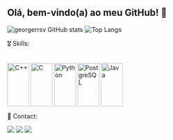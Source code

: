 ## Olá, bem-vindo(a) ao meu GitHub! 👋


![georgerrsv GitHub stats](https://github-readme-stats.vercel.app/api?username=georgerrsv&show_icons=true&theme=react)
![Top Langs](https://github-readme-stats.vercel.app/api/top-langs/?username=georgerrsv&layout=compact&theme=react)


🎖️ Skills:
<div style="display: inline_block"><br/>
    <img align="center"alt="C++" height=100 width=50 src="https://cdn.jsdelivr.net/gh/devicons/devicon/icons/cplusplus/cplusplus-original.svg">
    <img align="center"alt="C" height=100 width=50 src="https://cdn.jsdelivr.net/gh/devicons/devicon/icons/c/c-original.svg">
    <img align="center"alt="Python" height=100 width=50 src="https://cdn.jsdelivr.net/gh/devicons/devicon/icons/python/python-original.svg">
    <img align="center"alt="PostgreSQL" height=100 width=50 src="https://cdn.jsdelivr.net/gh/devicons/devicon/icons/postgresql/postgresql-original.svg">
    <img align="center"alt="Java" height=100 width=50 src="https://cdn.jsdelivr.net/gh/devicons/devicon/icons/java/java-original-wordmark.svg">
</div>

📱 Contact:

<div>
    <a href="https://www.linkedin.com/in/georgerrsilva/" target="_blank"><img src="https://img.shields.io/badge/LinkedIn-0077B5?style=for-the-badge&logo=linkedin&logoColor=white" target="_blank"></a>
    <a href="https://www.instagram.com/george_rrs/" target="_blank"><img src="https://img.shields.io/badge/Instagram-E4405F?style=for-the-badge&logo=instagram&logoColor=white" target="_blank"></a>
    <a href="https://t.me/george_rs" target="_blank"><img src="https://img.shields.io/badge/Telegram-2CA5E0?style=for-the-badge&logo=telegram&logoColor=white" target="_blank"></a>
</div>
